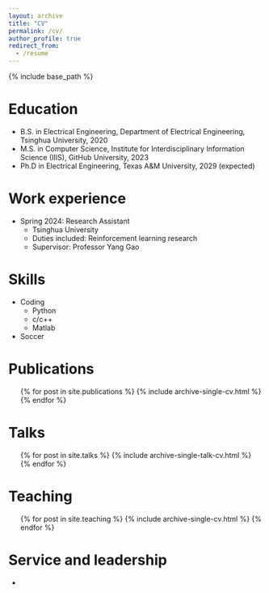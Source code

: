 ```yaml
---
layout: archive
title: "CV"
permalink: /cv/
author_profile: true
redirect_from:
  - /resume
---
```


{% include base_path %}

Education
======
* B.S. in Electrical Engineering, Department of Electrical Engineering, Tsinghua University, 2020
* M.S. in Computer Science, Institute for Interdisciplinary Information Science (IIIS), GitHub University, 2023
* Ph.D in Electrical Engineering, Texas A&M University, 2029 (expected)

Work experience
======
* Spring 2024: Research Assistant
  * Tsinghua University
  * Duties included: Reinforcement learning research
  * Supervisor: Professor Yang Gao
  
Skills
======
* Coding
  * Python
  * c/c++
  * Matlab
* Soccer

Publications
======
  <ul>{% for post in site.publications %}
    {% include archive-single-cv.html %}
  {% endfor %}</ul>
  
Talks
======
  <ul>{% for post in site.talks %}
    {% include archive-single-talk-cv.html %}
  {% endfor %}</ul>
  
Teaching
======
  <ul>{% for post in site.teaching %}
    {% include archive-single-cv.html %}
  {% endfor %}</ul>
  
Service and leadership
======
* 
